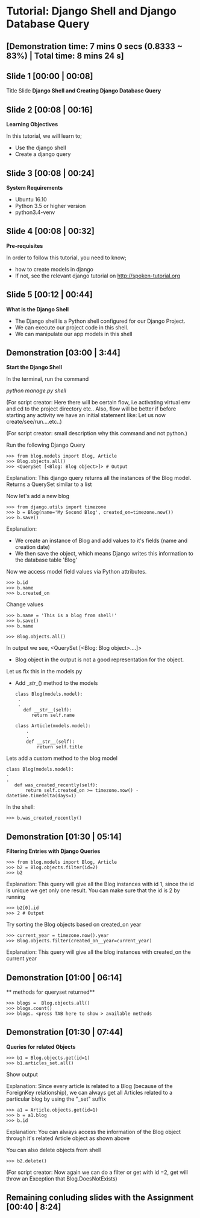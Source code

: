Tutorial: Django Shell and Django Database Query
=====================================
[Demonstration time: 7 mins 0 secs (0.8333 ~ 83%) | Total time: 8 mins 24 s]
------------

Slide 1 [00:00 | 00:08]
------------
Title Slide
**Django Shell and Creating Django Database Query**

Slide 2 [00:08 | 00:16]
--------------

**Learning Objectives**

In this tutorial, we will learn to;
  - Use the django shell
  - Create a django query

Slide 3 [00:08 | 00:24]
---------------

**System Requirements**
  - Ubuntu 16.10
  - Python 3.5 or higher version
  - python3.4-venv
  
Slide 4 [00:08 | 00:32]
---------------

**Pre-requisites**

In order to follow this tutorial, you need to know;
  - how to create models in django
  - If not, see the relevant django tutorial on http://spoken-tutorial.org
  
Slide 5 [00:12 | 00:44]
------------

**What is the Django Shell**

 - The Django shell is a Python shell configured for our Django Project.
 - We can execute our project code in this shell.
 - We can manipulate our app models in this shell

Demonstration [03:00 | 3:44]
------------

**Start the Django Shell**

In the terminal, run the command

*python manage.py shell*

(For script creator: Here there will be certain flow, i.e activating virtual env and cd to the project directory etc..
 Also, flow will be better if before starting any activity we have an initial statement like: Let us now create/see/run....etc..)

(For script creator: small description why this command and not python.)

Run the following Django Query

    >>> from blog.models import Blog, Article
    >>> Blog.objects.all()
    >>> <QuerySet [<Blog: Blog object>]> # Output
  
Explanation: This django query returns all the instances of the Blog model.
Returns a QuerySet similar to a list

Now let's add a new blog

    >>> from django.utils import timezone
    >>> b = Blog(name='My Second Blog', created_on=timezone.now())
    >>> b.save()

Explanation:
- We create an instance of Blog and add values to it's fields (name and creation date)
- We then save the object, which means Django writes this information to the database table 'Blog'

Now we access model field values via Python attributes.

    >>> b.id
    >>> b.name
    >>> b.created_on

Change values

    >>> b.name = 'This is a blog from shell!'
    >>> b.save()
    >>> b.name

    >>> Blog.objects.all()

In output we see, <QuerySet [<Blog: Blog object>....]>
  -  Blog object in the output is not a good representation for the object.

Let us fix this in the models.py
 - Add \__str__() method to the models

       class Blog(models.model):
        .
        .
          def __str__(self):
             return self.name

       class Article(models.model):
           .
           .
           def __str__(self):
               return self.title


Lets add a custom method to the blog model

    class Blog(models.model):
    .
    .
       def was_created_recently(self):
           return self.created_on >= timezone.now() - datetime.timedelta(days=1)

In the shell:

    >>> b.was_created_recently()

Demonstration [01:30 | 05:14]
--------------

**Filtering Entries with Django Queries**

    >>> from blog.models import Blog, Article
    >>> b2 = Blog.objects.filter(id=2)
    >>> b2
  
Explanation: This query will give all the Blog instances with id 1, since the id is unique we get only one result. You can make sure that the id is 2 by running

    >>> b2[0].id
    >>> 2 # Output
  
Try sorting the Blog objects based on created_on year

    >>> current_year = timezone.now().year
    >>> Blog.objects.filter(created_on__year=current_year)

Explanation: This query will give all the blog instances with created_on the current year


Demonstration [01:00 | 06:14]
-------------
** methods for queryset returned**

    >>> blogs =  Blog.objects.all()
    >>> blogs.count()
    >>> blogs. <press TAB here to show > available methods

Demonstration [01:30 | 07:44]
-----------------

**Queries for related Objects**

    >>> b1 = Blog.objects.get(id=1)
    >>> b1.articles_set.all()
  
  Show output
  
Explanation: Since every article is related to a Blog (because of the ForeignKey relationship), we can always get all Articles related to a particular blog by using the "_set" suffix

    >>> a1 = Article.objects.get(id=1)
    >>> b = a1.blog
    >>> b.id

Explanation: You can always access the information of the Blog object through it's related Article object as shown above

You can also delete objects from shell

    >>> b2.delete()
    
(For script creator: Now again we can do a filter or get with id =2, get will throw an Exception that Blog.DoesNotExists)

Remaining conluding slides with the Assignment [00:40 | 8:24]
----------------------------------------------
